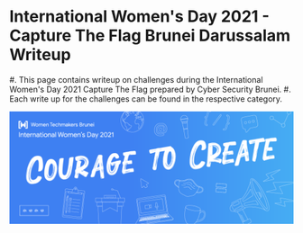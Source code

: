 # International Women's Day 2021 - Capture The Flag Brunei Darussalam Writeup
#. This page contains writeup on challenges during the International Women's Day 2021 Capture The Flag prepared by Cyber Security Brunei.
#. Each write up for the challenges can be found in the respective category.

<img src ="https://github.com/CSBCTF/IWDCTF/blob/ad8c1b66808c54497b276c1bd2d23aec95664bcd/1260x500%20banner.png">


